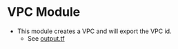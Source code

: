 # VPC Module

* This module creates a VPC and will export the VPC id. 
   * See [output.tf](./output.tf)
